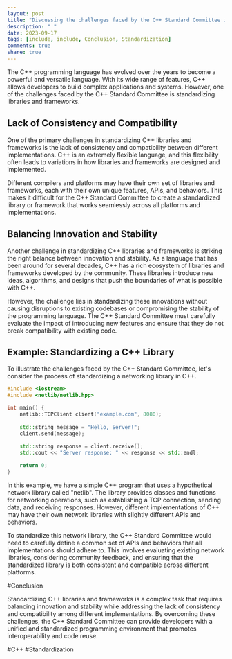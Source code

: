 ```yaml
---
layout: post
title: "Discussing the challenges faced by the C++ Standard Committee in standardizing libraries and frameworks"
description: " "
date: 2023-09-17
tags: [include, include, Conclusion, Standardization]
comments: true
share: true
---
```


The C++ programming language has evolved over the years to become a powerful and versatile language. With its wide range of features, C++ allows developers to build complex applications and systems. However, one of the challenges faced by the C++ Standard Committee is standardizing libraries and frameworks.

## Lack of Consistency and Compatibility

One of the primary challenges in standardizing C++ libraries and frameworks is the lack of consistency and compatibility between different implementations. C++ is an extremely flexible language, and this flexibility often leads to variations in how libraries and frameworks are designed and implemented.

Different compilers and platforms may have their own set of libraries and frameworks, each with their own unique features, APIs, and behaviors. This makes it difficult for the C++ Standard Committee to create a standardized library or framework that works seamlessly across all platforms and implementations.

## Balancing Innovation and Stability

Another challenge in standardizing C++ libraries and frameworks is striking the right balance between innovation and stability. As a language that has been around for several decades, C++ has a rich ecosystem of libraries and frameworks developed by the community. These libraries introduce new ideas, algorithms, and designs that push the boundaries of what is possible with C++.

However, the challenge lies in standardizing these innovations without causing disruptions to existing codebases or compromising the stability of the programming language. The C++ Standard Committee must carefully evaluate the impact of introducing new features and ensure that they do not break compatibility with existing code.

## Example: Standardizing a C++ Library

To illustrate the challenges faced by the C++ Standard Committee, let's consider the process of standardizing a networking library in C++. 

```cpp
#include <iostream>
#include <netlib/netlib.hpp>

int main() {
    netlib::TCPClient client("example.com", 8080);
    
    std::string message = "Hello, Server!";
    client.send(message);
    
    std::string response = client.receive();
    std::cout << "Server response: " << response << std::endl;

    return 0;
}
```

In this example, we have a simple C++ program that uses a hypothetical network library called "netlib". The library provides classes and functions for networking operations, such as establishing a TCP connection, sending data, and receiving responses. However, different implementations of C++ may have their own network libraries with slightly different APIs and behaviors.

To standardize this network library, the C++ Standard Committee would need to carefully define a common set of APIs and behaviors that all implementations should adhere to. This involves evaluating existing network libraries, considering community feedback, and ensuring that the standardized library is both consistent and compatible across different platforms.

#Conclusion

Standardizing C++ libraries and frameworks is a complex task that requires balancing innovation and stability while addressing the lack of consistency and compatibility among different implementations. By overcoming these challenges, the C++ Standard Committee can provide developers with a unified and standardized programming environment that promotes interoperability and code reuse.

#C++ #Standardization